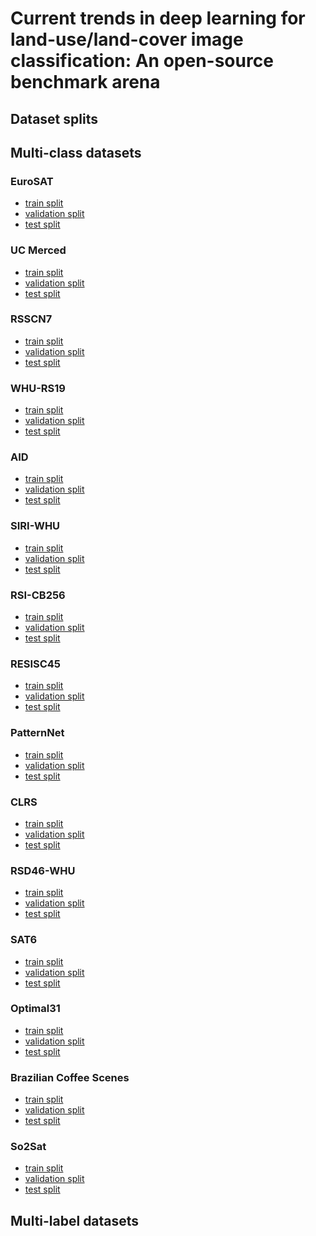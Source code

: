 # Current trends in deep learning for land-use/land-cover image classification: An open-source benchmark arena
## Dataset splits

## Multi-class datasets
### EuroSAT
- <a href="#">train split</a>
- <a href="#">validation split</a>
- <a href="#">test split</a>
### UC Merced
- <a href="https://github.com/biasvariancelabs/LULC/blob/main/splits/ucmerced_train.csv">train split</a>
- <a href="https://github.com/biasvariancelabs/LULC/blob/main/splits/ucmerced_val.csv">validation split</a>
- <a href="https://github.com/biasvariancelabs/LULC/blob/main/splits/ucmerced_test.csv">test split</a>
### RSSCN7
- <a href="#">train split</a>
- <a href="#">validation split</a>
- <a href="#">test split</a>
### WHU-RS19
- <a href="#">train split</a>
- <a href="#">validation split</a>
- <a href="#">test split</a>
### AID
- <a href="#">train split</a>
- <a href="#">validation split</a>
- <a href="#">test split</a>
### SIRI-WHU
- <a href="#">train split</a>
- <a href="#">validation split</a>
- <a href="#">test split</a>
### RSI-CB256
- <a href="#">train split</a>
- <a href="#">validation split</a>
- <a href="#">test split</a>
### RESISC45
- <a href="#">train split</a>
- <a href="#">validation split</a>
- <a href="#">test split</a>
### PatternNet
- <a href="#">train split</a>
- <a href="#">validation split</a>
- <a href="#">test split</a>
### CLRS
- <a href="#">train split</a>
- <a href="#">validation split</a>
- <a href="#">test split</a>
### RSD46-WHU
- <a href="#">train split</a>
- <a href="#">validation split</a>
- <a href="#">test split</a>
### SAT6
- <a href="#">train split</a>
- <a href="#">validation split</a>
- <a href="#">test split</a>
### Optimal31
- <a href="#">train split</a>
- <a href="#">validation split</a>
- <a href="#">test split</a>
### Brazilian Coffee Scenes
- <a href="#">train split</a>
- <a href="#">validation split</a>
- <a href="#">test split</a>
### So2Sat
- <a href="#">train split</a>
- <a href="#">validation split</a>
- <a href="#">test split</a>

## Multi-label datasets
